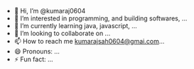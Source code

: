 - 👋 Hi, I’m @kumaraj0604
- 👀 I’m interested in programming, and building softwares, ...
- 🌱 I’m currently learning java, javascript, ...
- 💞️ I’m looking to collaborate on ...
- 📫 How to reach me kumarajsah0604@gmai.com...
- 😄 Pronouns: ...
- ⚡ Fun fact: ...

<!---
kumaraj0604/kumaraj0604 is a ✨ special ✨ repository because its `README.md` (this file) appears on your GitHub profile.
You can click the Preview link to take a look at your changes.
--->
